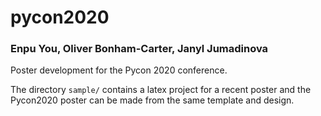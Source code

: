 # pycon2020

### Enpu You, Oliver Bonham-Carter, Janyl Jumadinova

Poster development for the Pycon 2020 conference.

The directory `sample/` contains a latex project for a recent poster and the Pycon2020 poster can be made from the same template and design.
